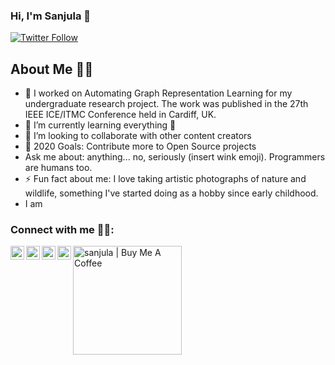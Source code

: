 ### Hi, I'm Sanjula 👋

<!-- [![Website](https://img.shields.io/website?label=codeSTACKr.com&style=for-the-badge&url=https%3A%2F%2Fcodestackr.com)](https://codestackr.com) -->
[![Twitter Follow](https://img.shields.io/twitter/follow/sanjulamadurapperuma?color=1DA1F2&logo=twitter&style=for-the-badge)](https://twitter.com/intent/follow?original_referer=https%3A%2F%2Fgithub.com%2Fsanjulamadurapperuma&screen_name=s_arachchige)


## About Me :superhero_man:	

- 🔭 I worked on Automating Graph Representation Learning for my undergraduate research project. The work was published in the 27th IEEE ICE/ITMC Conference held in Cardiff, UK.
- 🌱 I’m currently learning everything 🤣
- 👯 I’m looking to collaborate with other content creators
- 🥅 2020 Goals: Contribute more to Open Source projects
- Ask me about: anything... no, seriously (insert wink emoji). Programmers are humans too.
- ⚡ Fun fact about me: I love taking artistic photographs of nature and wildlife, something I've started doing as a hobby since early childhood.
- I am 

### Connect with me :man_technologist::

[<img align="left" alt="The CS Lab | YouTube" width="22px" src="https://cdn.jsdelivr.net/npm/simple-icons@v3/icons/youtube.svg" />][youtube]
[<img align="left" alt="s_arachchige | Twitter" width="22px" src="https://cdn.jsdelivr.net/npm/simple-icons@v3/icons/twitter.svg" />][twitter]
[<img align="left" alt="sanjula-madurapperuma | LinkedIn" width="22px" src="https://cdn.jsdelivr.net/npm/simple-icons@v3/icons/linkedin.svg" />][linkedin]
[<img align="left" alt="sanjulamadurapperuma | Medium" width="22px" src="https://cdn.jsdelivr.net/npm/simple-icons@v3/icons/medium.svg" />][blog]
[<img align="left" alt="sanjula | Buy Me A Coffee" width="174px" src="https://cdn.buymeacoffee.com/buttons/default-orange.png"/>][buymeacoffee]

<br />


[twitter]: https://twitter.com/s_arachchige
[youtube]: https://www.youtube.com/channel/UC2emqq1KtzjMx6niZOgKoaA
[linkedin]: https://linkedin.com/in/sanjula-madurapperuma
[buymeacoffee]: https://www.buymeacoffee.com/sanjula
[blog]: https://medium.com/@sanjulamadurapperuma
